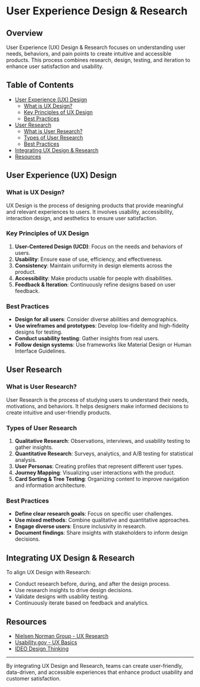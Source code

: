 # User Experience Design & Research

## Overview
User Experience (UX) Design & Research focuses on understanding user needs, behaviors, and pain points to create intuitive and accessible products. This process combines research, design, testing, and iteration to enhance user satisfaction and usability.

## Table of Contents
- [User Experience (UX) Design](#user-experience-ux-design)
  - [What is UX Design?](#what-is-ux-design)
  - [Key Principles of UX Design](#key-principles-of-ux-design)
  - [Best Practices](#best-practices)
- [User Research](#user-research)
  - [What is User Research?](#what-is-user-research)
  - [Types of User Research](#types-of-user-research)
  - [Best Practices](#best-practices-1)
- [Integrating UX Design & Research](#integrating-ux-design--research)
- [Resources](#resources)

## User Experience (UX) Design
### What is UX Design?
UX Design is the process of designing products that provide meaningful and relevant experiences to users. It involves usability, accessibility, interaction design, and aesthetics to ensure user satisfaction.

### Key Principles of UX Design
1. **User-Centered Design (UCD)**: Focus on the needs and behaviors of users.
2. **Usability**: Ensure ease of use, efficiency, and effectiveness.
3. **Consistency**: Maintain uniformity in design elements across the product.
4. **Accessibility**: Make products usable for people with disabilities.
5. **Feedback & Iteration**: Continuously refine designs based on user feedback.

### Best Practices
- **Design for all users**: Consider diverse abilities and demographics.
- **Use wireframes and prototypes**: Develop low-fidelity and high-fidelity designs for testing.
- **Conduct usability testing**: Gather insights from real users.
- **Follow design systems**: Use frameworks like Material Design or Human Interface Guidelines.

## User Research
### What is User Research?
User Research is the process of studying users to understand their needs, motivations, and behaviors. It helps designers make informed decisions to create intuitive and user-friendly products.

### Types of User Research
1. **Qualitative Research**: Observations, interviews, and usability testing to gather insights.
2. **Quantitative Research**: Surveys, analytics, and A/B testing for statistical analysis.
3. **User Personas**: Creating profiles that represent different user types.
4. **Journey Mapping**: Visualizing user interactions with the product.
5. **Card Sorting & Tree Testing**: Organizing content to improve navigation and information architecture.

### Best Practices
- **Define clear research goals**: Focus on specific user challenges.
- **Use mixed methods**: Combine qualitative and quantitative approaches.
- **Engage diverse users**: Ensure inclusivity in research.
- **Document findings**: Share insights with stakeholders to inform design decisions.

## Integrating UX Design & Research
To align UX Design with Research:
- Conduct research before, during, and after the design process.
- Use research insights to drive design decisions.
- Validate designs with usability testing.
- Continuously iterate based on feedback and analytics.

## Resources
- [Nielsen Norman Group - UX Research](https://www.nngroup.com/articles/ux-research-methods/)
- [Usability.gov - UX Basics](https://www.usability.gov/what-and-why/user-experience.html)
- [IDEO Design Thinking](https://www.ideou.com/pages/design-thinking)

---
By integrating UX Design and Research, teams can create user-friendly, data-driven, and accessible experiences that enhance product usability and customer satisfaction.
